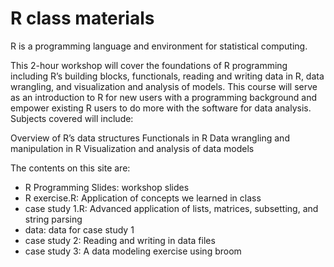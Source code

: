 # R class materials

R is a programming language and environment for statistical computing.

This 2-hour workshop will cover the foundations of R programming including R’s building blocks, functionals, reading and writing data in R, data wrangling, and visualization and analysis of models. This course will serve as an introduction to R for new users with a programming background and empower existing R users to do more with the software for data analysis. Subjects covered will include:

Overview of R’s data structures
Functionals in R
Data wrangling and manipulation in R
Visualization and analysis of data models



The contents on this site are: 

* R Programming Slides: workshop slides
* R exercise.R: Application of concepts we learned in class 
* case study 1.R: Advanced application of lists, matrices, subsetting, and string parsing
* data: data for case study 1
* case study 2: Reading and writing in data files
* case study 3: A data modeling exercise using broom
